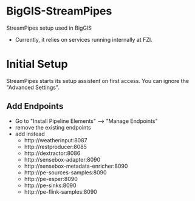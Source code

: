 # BigGIS-StreamPipes
StreamPipes setup used in BigGIS

- Currently, it relies on services running internally at FZI.

# Initial Setup

StreamPipes starts its setup assistent on first access.
You can ignore the "Advanced Settings".

## Add Endpoints

* Go to "Install Pipeline Elements" --> "Manage Endpoints"
* remove the existing endpoints
* add instead
    * http://weatherinput:8087
    * http://restproducer:8085
    * http://dextractor:8086
    * http://sensebox-adapter:8090
    * http://sensebox-metadata-enricher:8090
    * http://pe-sources-samples:8090
    * http://pe-esper:8090
    * http://pe-sinks:8090
    * http://pe-flink-samples:8090
